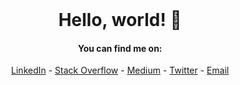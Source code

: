 
<div align="center">
  <br>
  
  # Hello, world! 👋

  #### You can find me on:
  [LinkedIn](https://www.linkedin.com/in/hassanzadeh-sd/) - [Stack Overflow](https://stackoverflow.com/users/9533909/hassanzadeh-sd) - [Medium](https://medium.com/@hassanzadeh.sd) - [Twitter](https://twitter.com/hassanzadeh_sd) - [Email](mailto:hassanzadeh.sd@gmail.com)
  <br>
  <br>
  <br>
</div>
